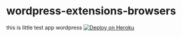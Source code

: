 # wordpress-extensions-browsers
this is little test app wordpress
[![Deploy on Heroku](https://www.herokucdn.com/deploy/button.png)](https://heroku.com/deploy)
